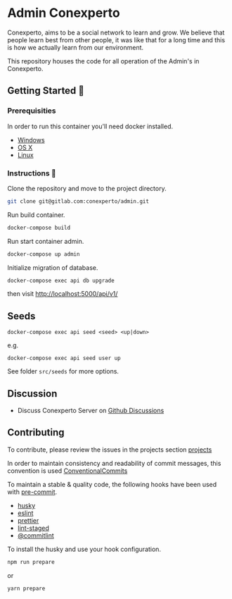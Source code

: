 # Admin Conexperto

Conexperto, aims to be a social network to learn and grow. We believe that people learn best from other people, it was like that for a long time and this is how we actually learn from our environment.

This repository houses the code for all operation of the Admin's in Conexperto.

## Getting Started 💪

### Prerequisities

In order to run this container you'll need docker installed.

- [Windows](https://docs.docker.com/windows/started)
- [OS X](https://docs.docker.com/mac/started/)
- [Linux](https://docs.docker.com/linux/started/)

### Instructions 🧐

Clone the repository and move to the project directory.

```sh
git clone git@gitlab.com:conexperto/admin.git
```

Run build container.

```sh
docker-compose build
```

Run start container admin.

```sh
docker-compose up admin
```

Initialize migration of database.

```sh
docker-compose exec api db upgrade
```

then visit <http://localhost:5000/api/v1/>

## Seeds

```
docker-compose exec api seed <seed> <up|down>
```

e.g.

```
docker-compose exec api seed user up
```

See folder `src/seeds` for more options.

## Discussion

- Discuss Conexperto Server on [Github Discussions](https://github.com/conexperto/admin/discussions)

## Contributing

To contribute, please review the issues in the projects section [projects](https://github.com/conexperto/admin/projects/1)

In order to maintain consistency and readability of commit messages, this convention is used [ConventionalCommits](https://www.conventionalcommits.org/en/v1.0.0/)

To maintain a stable & quality code, the following hooks have been used with [pre-commit](https://pre-commit.com/).

- [husky](https://github.com/typicode/husky)
- [eslint](https://github.com/eslint/eslint)
- [prettier](https://github.com/prettier/prettier)
- [lint-staged](https://github.com/okonet/lint-staged)
- [@commitlint](https://github.com/conventional-changelog/commitlint)

To install the husky and use your hook configuration.

```sh
npm run prepare
```

or

```sh
yarn prepare
```
